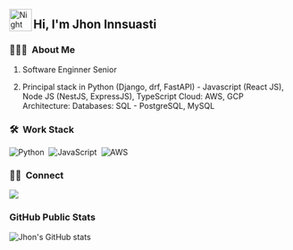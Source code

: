 <img alt="Night Coding" src="./assets/Hand%20Wave.gif" width='40' align="left"/><h2>Hi, I'm Jhon Innsuasti</h2>

### 👨🏻‍💻 &nbsp;About Me

1. Software Enginner Senior

2. Principal stack in Python (Django, drf, FastAPI) - Javascript (React JS), Node JS (NestJS, ExpressJS), TypeScript
Cloud: AWS, GCP
Architecture: 
Databases: SQL - PostgreSQL, MySQL

### 🛠 &nbsp;Work Stack

![Python](https://img.shields.io/badge/-Python-05122A?style=flat&logo=python)&nbsp;
![JavaScript](https://img.shields.io/badge/-JavaScript-05122A?style=flat&logo=javascript)&nbsp;
![AWS](https://img.shields.io/badge/AWS-AWS?logo=amazonaws)&nbsp;

### 🤝🏻 &nbsp;Connect

<a href="https://www.linkedin.com/in/jhoninsuasti3/"><img src="https://img.shields.io/badge/-jhon%20insuasti-0077B5?style=flat&logo=Linkedin&logoColor=white"/></a>

### GitHub Public Stats

![Jhon's GitHub stats](https://github-readme-stats.vercel.app/api?username=jhoninsuasti3&theme=dark&show_icons=true)
